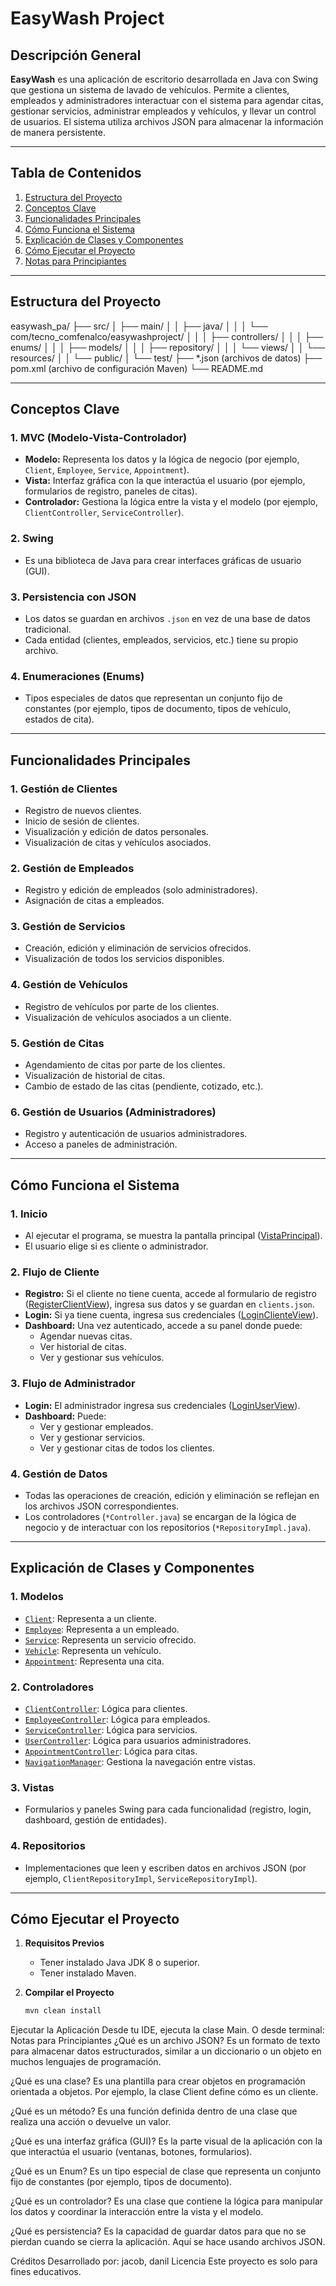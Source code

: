 # EasyWash Project

## Descripción General

**EasyWash** es una aplicación de escritorio desarrollada en Java con Swing que gestiona un sistema de lavado de vehículos. Permite a clientes, empleados y administradores interactuar con el sistema para agendar citas, gestionar servicios, administrar empleados y vehículos, y llevar un control de usuarios. El sistema utiliza archivos JSON para almacenar la información de manera persistente.

---

## Tabla de Contenidos

1. [Estructura del Proyecto](#estructura-del-proyecto)
2. [Conceptos Clave](#conceptos-clave)
3. [Funcionalidades Principales](#funcionalidades-principales)
4. [Cómo Funciona el Sistema](#cómo-funciona-el-sistema)
5. [Explicación de Clases y Componentes](#explicación-de-clases-y-componentes)
6. [Cómo Ejecutar el Proyecto](#cómo-ejecutar-el-proyecto)
7. [Notas para Principiantes](#notas-para-principiantes)

---

## Estructura del Proyecto

easywash_pa/ ├── src/ │ ├── main/ │ │ ├── java/ │ │ │ └── com/tecno_comfenalco/easywashproject/ │ │ │ ├── controllers/ │ │ │ ├── enums/ │ │ │ ├── models/ │ │ │ ├── repository/ │ │ │ └── views/ │ │ └── resources/ │ │ └── public/ │ └── test/ ├── \*.json (archivos de datos) ├── pom.xml (archivo de configuración Maven) └── README.md

---

## Conceptos Clave

### 1. **MVC (Modelo-Vista-Controlador)**

- **Modelo:** Representa los datos y la lógica de negocio (por ejemplo, `Client`, `Employee`, `Service`, `Appointment`).
- **Vista:** Interfaz gráfica con la que interactúa el usuario (por ejemplo, formularios de registro, paneles de citas).
- **Controlador:** Gestiona la lógica entre la vista y el modelo (por ejemplo, `ClientController`, `ServiceController`).

### 2. **Swing**

- Es una biblioteca de Java para crear interfaces gráficas de usuario (GUI).

### 3. **Persistencia con JSON**

- Los datos se guardan en archivos `.json` en vez de una base de datos tradicional.
- Cada entidad (clientes, empleados, servicios, etc.) tiene su propio archivo.

### 4. **Enumeraciones (Enums)**

- Tipos especiales de datos que representan un conjunto fijo de constantes (por ejemplo, tipos de documento, tipos de vehículo, estados de cita).

---

## Funcionalidades Principales

### 1. **Gestión de Clientes**

- Registro de nuevos clientes.
- Inicio de sesión de clientes.
- Visualización y edición de datos personales.
- Visualización de citas y vehículos asociados.

### 2. **Gestión de Empleados**

- Registro y edición de empleados (solo administradores).
- Asignación de citas a empleados.

### 3. **Gestión de Servicios**

- Creación, edición y eliminación de servicios ofrecidos.
- Visualización de todos los servicios disponibles.

### 4. **Gestión de Vehículos**

- Registro de vehículos por parte de los clientes.
- Visualización de vehículos asociados a un cliente.

### 5. **Gestión de Citas**

- Agendamiento de citas por parte de los clientes.
- Visualización de historial de citas.
- Cambio de estado de las citas (pendiente, cotizado, etc.).

### 6. **Gestión de Usuarios (Administradores)**

- Registro y autenticación de usuarios administradores.
- Acceso a paneles de administración.

---

## Cómo Funciona el Sistema

### 1. **Inicio**

- Al ejecutar el programa, se muestra la pantalla principal ([VistaPrincipal](src/main/java/com/tecno_comfenalco/easywashproject/views/layouts/VistaPrincipal.java)).
- El usuario elige si es cliente o administrador.

### 2. **Flujo de Cliente**

- **Registro:** Si el cliente no tiene cuenta, accede al formulario de registro ([RegisterClientView](src/main/java/com/tecno_comfenalco/easywashproject/views/clients/RegisterClientView.java)), ingresa sus datos y se guardan en `clients.json`.
- **Login:** Si ya tiene cuenta, ingresa sus credenciales ([LoginClienteView](src/main/java/com/tecno_comfenalco/easywashproject/views/auth/LoginClienteView.java)).
- **Dashboard:** Una vez autenticado, accede a su panel donde puede:
  - Agendar nuevas citas.
  - Ver historial de citas.
  - Ver y gestionar sus vehículos.

### 3. **Flujo de Administrador**

- **Login:** El administrador ingresa sus credenciales ([LoginUserView](src/main/java/com/tecno_comfenalco/easywashproject/views/auth/LoginUserView.java)).
- **Dashboard:** Puede:
  - Ver y gestionar empleados.
  - Ver y gestionar servicios.
  - Ver y gestionar citas de todos los clientes.

### 4. **Gestión de Datos**

- Todas las operaciones de creación, edición y eliminación se reflejan en los archivos JSON correspondientes.
- Los controladores (`*Controller.java`) se encargan de la lógica de negocio y de interactuar con los repositorios (`*RepositoryImpl.java`).

---

## Explicación de Clases y Componentes

### 1. **Modelos**

- [`Client`](src/main/java/com/tecno_comfenalco/easywashproject/models/Client.java): Representa a un cliente.
- [`Employee`](src/main/java/com/tecno_comfenalco/easywashproject/models/Employee.java): Representa a un empleado.
- [`Service`](src/main/java/com/tecno_comfenalco/easywashproject/models/Service.java): Representa un servicio ofrecido.
- [`Vehicle`](src/main/java/com/tecno_comfenalco/easywashproject/models/Vehicle.java): Representa un vehículo.
- [`Appointment`](src/main/java/com/tecno_comfenalco/easywashproject/models/Appointment.java): Representa una cita.

### 2. **Controladores**

- [`ClientController`](src/main/java/com/tecno_comfenalco/easywashproject/controllers/ClientController.java): Lógica para clientes.
- [`EmployeeController`](src/main/java/com/tecno_comfenalco/easywashproject/controllers/EmployeeController.java): Lógica para empleados.
- [`ServiceController`](src/main/java/com/tecno_comfenalco/easywashproject/controllers/ServiceController.java): Lógica para servicios.
- [`UserController`](src/main/java/com/tecno_comfenalco/easywashproject/controllers/UserController.java): Lógica para usuarios administradores.
- [`AppointmentController`](src/main/java/com/tecno_comfenalco/easywashproject/controllers/AppointmentController.java): Lógica para citas.
- [`NavigationManager`](src/main/java/com/tecno_comfenalco/easywashproject/controllers/NavigationManager.java): Gestiona la navegación entre vistas.

### 3. **Vistas**

- Formularios y paneles Swing para cada funcionalidad (registro, login, dashboard, gestión de entidades).

### 4. **Repositorios**

- Implementaciones que leen y escriben datos en archivos JSON (por ejemplo, `ClientRepositoryImpl`, `ServiceRepositoryImpl`).

---

## Cómo Ejecutar el Proyecto

1. **Requisitos Previos**

   - Tener instalado Java JDK 8 o superior.
   - Tener instalado Maven.

2. **Compilar el Proyecto**
   ```sh
   mvn clean install
   ```

Ejecutar la Aplicación
Desde tu IDE, ejecuta la clase Main.
O desde terminal:
Notas para Principiantes
¿Qué es un archivo JSON?
Es un formato de texto para almacenar datos estructurados, similar a un diccionario o un objeto en muchos lenguajes de programación.

¿Qué es una clase?
Es una plantilla para crear objetos en programación orientada a objetos. Por ejemplo, la clase Client define cómo es un cliente.

¿Qué es un método?
Es una función definida dentro de una clase que realiza una acción o devuelve un valor.

¿Qué es una interfaz gráfica (GUI)?
Es la parte visual de la aplicación con la que interactúa el usuario (ventanas, botones, formularios).

¿Qué es un Enum?
Es un tipo especial de clase que representa un conjunto fijo de constantes (por ejemplo, tipos de documento).

¿Qué es un controlador?
Es una clase que contiene la lógica para manipular los datos y coordinar la interacción entre la vista y el modelo.

¿Qué es persistencia?
Es la capacidad de guardar datos para que no se pierdan cuando se cierra la aplicación. Aquí se hace usando archivos JSON.

Créditos
Desarrollado por: jacob, danil
Licencia
Este proyecto es solo para fines educativos.
